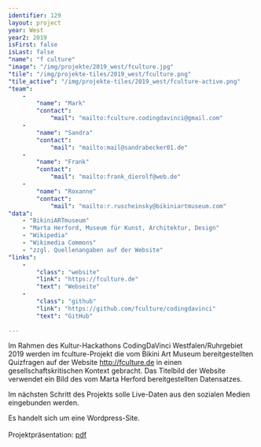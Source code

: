 ```yaml
---
identifier: 129
layout: project
year: West
year2: 2019
isFirst: false
isLast: false
"name": "f culture"
"image": "/img/projekte/2019_west/fculture.jpg"
"tile": "/img/projekte-tiles/2019_west/fculture.png"
"tile_active": "/img/projekte-tiles/2019_west/fculture-active.png"
"team":
    -
        "name": "Mark"
        "contact":
            "mail": "mailto:fculture.codingdavinci@gmail.com"
    -
        "name": "Sandra"
        "contact":
            "mail": "mailto:mail@sandrabecker01.de"
    -
        "name": "Frank"
        "contact":
            "mail": "mailto:frank_dierolf@web.de"
    -
        "name": "Roxanne"
        "contact":
            "mail": "mailto:r.ruscheinsky@bikiniartmuseum.com"
"data":
    - "BikiniARTmuseum"
    - "Marta Herford, Museum für Kunst, Architektur, Design"
    - "Wikipedia" 
    - "Wikimedia Commons" 
    - "zzgl. Quellenangaben auf der Website"
"links":
    -
        "class": "website"
        "link": "https://fculture.de"
        "text": "Webseite"
    -
        "class": "github"
        "link": "https://github.com/fculture/codingdavinci"
        "text": "GitHub"
           
---
```

Im Rahmen des Kultur-Hackathons CodingDaVinci Westfalen/Ruhrgebiet 2019 werden im fculture-Projekt die vom Bikini Art Museum bereitgestellten Quizfragen auf der Website <a href="http://fculture.de" target="_blank">http://fculture.de</a> in einen gesellschaftskritischen Kontext gebracht. Das Titelbild der Website verwendet ein Bild des vom Marta Herford bereitgestellten Datensatzes.

Im nächsten Schritt des Projekts solle Live-Daten aus den sozialen Medien eingebunden werden.

Es handelt sich um eine Wordpress-Site.<br/><br/>
Projektpräsentation: <a href="/projekte/2019_west/fculture.pdf" target="_blank">pdf</a>